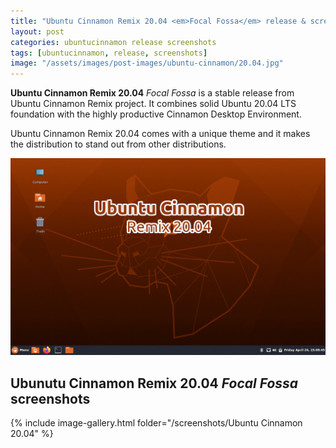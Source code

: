 ```yaml
---
title: "Ubuntu Cinnamon Remix 20.04 <em>Focal Fossa</em> release & screenshots"
layout: post
categories: ubuntucinnamon release screenshots
tags: [ubuntucinnamon, release, screenshots]
image: "/assets/images/post-images/ubuntu-cinnamon/20.04.jpg"
---
```


**Ubuntu Cinnamon Remix 20.04** *Focal Fossa* is a stable release from Ubuntu Cinnamon Remix project. It combines solid Ubuntu 20.04 LTS foundation with the highly productive Cinnamon Desktop Environment.

Ubuntu Cinnamon Remix 20.04 comes with a unique theme and it makes the distribution to stand out from other distributions.

![Ubuntu Cinnamon Remix 20.04 *Focal Fossa* Preview](/assets/images/post-images/ubuntu-cinnamon/20.04.jpg)


## Ubunutu Cinnamon Remix 20.04 <em>Focal Fossa</em> screenshots
{% include image-gallery.html folder="/screenshots/Ubuntu Cinnamon 20.04" %}



